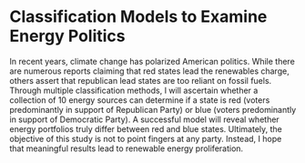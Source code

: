 # Classification Models to Examine Energy Politics 

In recent years, climate change has polarized American politics. While there are numerous reports claiming that red states lead the renewables charge, others assert that republican lead states are too reliant on fossil fuels. Through multiple classification methods, I will ascertain whether a collection of 10 energy sources can determine if a state is red (voters predominantly in support of Republican Party) or blue (voters predominantly in support of Democratic Party). A successful model will reveal whether energy portfolios truly differ between red and blue states. Ultimately, the objective of this study is not to point fingers at any party. Instead, I hope that meaningful results lead to renewable energy proliferation. 
